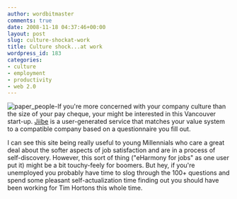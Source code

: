 ```yaml
---
author: wordbitmaster
comments: true
date: 2008-11-18 04:37:46+00:00
layout: post
slug: culture-shockat-work
title: Culture shock...at work
wordpress_id: 183
categories:
- culture
- employment
- productivity
- web 2.0
---
```


![paper_people-](http://wordbit.freehostia.com/wp-content/uploads/2008/11/paper_people-.jpg)If you're more concerned with your company culture than the size of your pay cheque, your might be interested in this Vancouver start-up. [Jiibe](http://jiibe.com/) is a user-generated service that matches your value system to a compatible company based on a questionnaire you fill out. 

I can see this site being really useful to young Millennials who care a great deal about the softer aspects of job satisfaction and are in a process of self-discovery. However, this sort of thing ("eHarmony for jobs" as one user put it) might be a bit touchy-feely for boomers. But hey, if you're unemployed you probably have time to slog through the 100+ questions and spend some pleasant self-actualization time finding out you should have been working for Tim Hortons this whole time.
